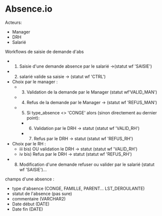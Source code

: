 # Absence.io

Acteurs: 
- Manager
- DRH
- Salarié

Workflows de saisie de demande d'abs
* 1) Saisie d'une demande absence par le salarié ->(statut wf 'SAISIE')
* 2) salarié valide sa saisie -> (statut wf 'CTRL')
* Choix par le manager :
	* 3) Validation de la demande par le Manager (statut wf'VALID_MAN')
	* 4) Refus de la demande par le Manager -> (statut wf 'REFUS_MAN')
	* 5) Si  type_absence <> 'CONGE' alors (sinon directement au dernier point):
		* 6) Validation par le DRH -> statut (statut wf 'VALID_RH')
		* 7) Refus par le DRH -> statut (statut wf 'REFUS_RH')
* Choix par le RH :
	* iii bis) OU validation le DRH -> statut (statut wf 'VALID_RH')
	* iv bis) Refus par le DRH -> statut (statut wf 'REFUS_RH')
* 8) Modification d'une demande refuser ou valider par le salarié (statut wf 'SAISIE')...

champs d'une absence : 
 - type d'absence (CONGE, FAMILLE, PARENT... LST_DEROULANTE)
 - statut de l'absence (pas sure) 
 - commentaire (VARCHAR2) 
 - Date début (DATE)
 - Date fin (DATE) 
